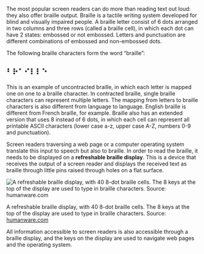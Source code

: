 The most popular screen readers can do more than reading text out loud: they also offer braille output. Braille is a tactile writing system developed for blind and visually impaired people. A braille letter consist of 6 dots arranged in two columns and three rows (called a braille cell), in which each dot can have 2 states: embossed or not embossed. Letters and punctuation are different combinations of embossed and non-embossed dots.

The following braille characters form the word “braille”:

## ⠃⠗⠁⠊⠇⠇⠑

This is an example of uncontracted braille, in which each letter is mapped one on one to a braille character. In contracted braille, single braille characters can represent multiple letters. The mapping from letters to braille characters is also different from language to language. English braille is different from French braille, for example. Braille also has an extended version that uses 8 instead of 6 dots, in which each cell can represent all printable ASCII characters (lower case a-z, upper case A-Z, numbers 0-9 and punctuation).

Screen readers traversing a web page or a computer operating system translate this input to speech but also to braille. In order to read the braille, it needs to be displayed on a **refreshable braille display**. This is a device that receives the output of a screen reader and displays the received text as braille through little pins raised through holes on a flat surface.

![A refreshable braille display, with 40 8-dot braille cells. The 8 keys at the top of the display are used to type in braille characters. Source: [humanware.com](https://store.humanware.com/hus/brailliant-bi-40x-braille-display.html)](Braille,%20data%20sonification%20and%20data%20physicalisatio%203da60749f91a44b48ddbe910563ea247/brailliant_bi_40x_closedup_-_dsc06735-lr.jpg)

A refreshable braille display, with 40 8-dot braille cells. The 8 keys at the top of the display are used to type in braille characters. Source: [humanware.com](https://store.humanware.com/hus/brailliant-bi-40x-braille-display.html)

All information accessible to screen readers is also accessible through a braille display, and the keys on the display are used to navigate web pages and the operating system.